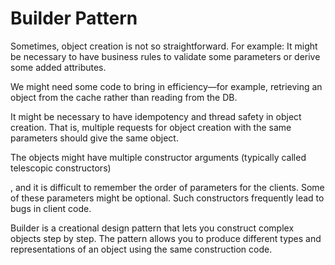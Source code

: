 # Builder Pattern

Sometimes, object creation is not so straightforward. For example:
It might be necessary to have business rules to validate some parameters or derive some added attributes.

We might need some code to bring in efficiency—for example, retrieving an object from the cache rather than reading from the DB.

It might be necessary to have idempotency and thread safety in object creation. That is, multiple requests for object creation with the same
parameters should give the same object.

The objects might have multiple constructor arguments (typically called telescopic constructors)

, and it is difficult to remember the order of
parameters for the clients. Some of these parameters might be optional.
Such constructors frequently lead to bugs in client code.

Builder is a creational design pattern that lets you construct complex objects step by step. The pattern allows you to produce different types and representations of an object using the same construction code.